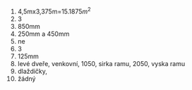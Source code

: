 1. 4,5mx3,375m=15.1875$m^2$
2. 3
3. 850mm
4. 250mm a 450mm
5. ne
6. 3
7. 125mm
8. levé dveře, venkovní, 1050, sirka ramu, 2050, vyska ramu
9. dlaždičky, 
10. žádný